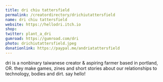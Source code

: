 ```yaml
---
title: dri chiu tattersfield
permalink: /creatordirectory/drichiutattersfield
name: dri chiu tattersfield
website: https://hellodri.itch.io
shop:
twitter: plant_a_dri
gumroad: https://gumroad.com/dri
photo: drichiutattersfield.jpeg
donationlink: https://paypal.me/andriatattersfield
---
```

dri is a nonbinary taiwanese creator & aspiring farmer based in portland, OR. they make games, zines and short stories about our relationships to technology, bodies and dirt. say hello!